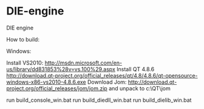 DIE-engine
==========

DIE engine

How to build:

Windows:

Install VS2010: http://msdn.microsoft.com/en-us/library/dd831853%28v=vs.100%29.aspx
Install QT 4.8.6 http://download.qt-project.org/official_releases/qt/4.8/4.8.6/qt-opensource-windows-x86-vs2010-4.8.6.exe
Download Jom: http://download.qt-project.org/official_releases/jom/jom.zip and unpack to c:\QT\jom

run build_console_win.bat
run build_diedll_win.bat
run build_dielib_win.bat





